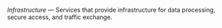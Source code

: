 _Infrastructure_ — Services that provide infrastructure for data processing, secure access, and traffic exchange.

